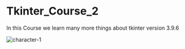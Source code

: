 # Tkinter_Course_2
In this Course we learn many more things about tkinter version 3.9.6

![character-1](https://user-images.githubusercontent.com/73696489/124378022-1d384780-dc64-11eb-8200-a65cfb3b691c.gif)
